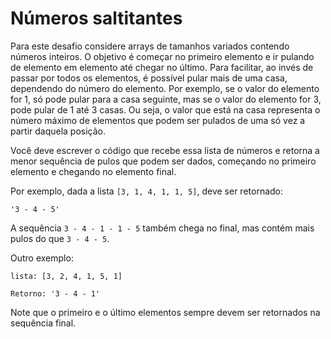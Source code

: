 # Números saltitantes

Para este desafio considere arrays de tamanhos variados contendo números inteiros.
O objetivo é começar no primeiro elemento e ir pulando de elemento em elemento até
chegar no último. Para facilitar, ao invés de passar por todos os elementos,
é possível pular mais de uma casa, dependendo do número do elemento. Por exemplo,
se o valor do elemento for 1, só pode pular para a casa seguinte, mas se o valor do
elemento for 3, pode pular de 1 até 3 casas. Ou seja, o valor que está na casa representa
o número máximo de elementos que podem ser pulados de uma só vez a partir daquela posição.

Você deve escrever o código que recebe essa lista de números e retorna a
menor sequência de pulos que podem ser dados, começando no primeiro elemento e
chegando no elemento final.

Por exemplo, dada a lista `[3, 1, 4, 1, 1, 5]`, deve ser retornado:

```
'3 - 4 - 5'
```

A sequência `3 - 4 - 1 - 1 - 5` também chega no final, mas contém mais pulos do que `3 - 4 - 5`.

Outro exemplo:

```
lista: [3, 2, 4, 1, 5, 1]

Retorno: '3 - 4 - 1'
```

Note que o primeiro e o último elementos sempre devem ser retornados na sequência final.
